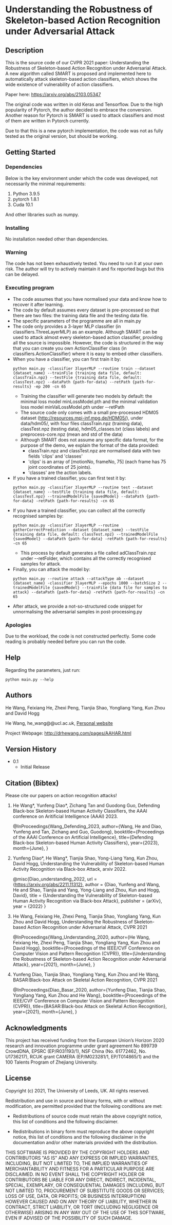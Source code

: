 # Understanding the Robustness of Skeleton-based Action Recognition under Adversarial Attack



## Description

This is the source code of our CVPR 2021 paper: Understanding the Robustness of Skeleton-based Action Recognition under Adversarial Attack. A new algorithm called SMART is proposed and implemented here to automatically attack skeleton-based action classifiers, which shows the wide existence of
vulnerability of action classifiers.

Paper here: https://arxiv.org/abs/2103.05347

The original code was written in old Keras and Tensorflow. Due to the high popularity of Pytorch, the author decided to embrace the conversion.
Another reason for Pytorch is SMART is used to attack classifiers and most of them are written in Pytorch currently. 

Due to that this is a new pytorch implementation, the code was not as fully tested as the original version, but should be working.
## Getting Started

### Dependencies

Below is the key environment under which the code was developed, not necessarily the minimal requirements:

1. Python 3.9.5
2. pytorch 1.8.1
3. Cuda 10.1

And other libraries such as numpy.

### Installing
No installation needed other than dependencies.

### Warning
The code has not been exhaustively tested. You need to run it at your own risk. The author will try to actively maintain it and fix reported bugs but this can be delayed.

### Executing program

* The code assumes that you have normalised your data and know how to recover it after learning.
* The code by default assumes every dataset is pre-processed so that there are two files: 
  the training data file and the testing data file. 
* The specific parameters of the programme are all in main.py
* The code only provides a 3-layer MLP classifier (in classifiers.ThreeLayerMLP) as an example. Although SMART can be used to 
  attack almost every skeleton-based action classifier, providing all the source is impossible. However, the code is structured
  in the way that you can create you own ActionClassifier class (in classifiers.ActionClassifier) where it is easy to embed other classifiers.
* When you have a classifier, you can first train it by:
    ```
    python main.py -classifier 3layerMLP --routine train --dataset {dataset_name} --trainFile {training data file, default: classTrain.npz} --testFile {training data file, default: classTest.npz} --dataPath {path-for-data} --retPath {path-for-results} -ep 200 -cn 65
    ```
    * Training the classifier will generate two models by default: the minimal loss model minLossModel.pth and the minimal validation loss model minValLossModel.pth under --retPath
    * The source code only comes with a small pre-processed HDM05 dataset (http://resources.mpi-inf.mpg.de/HDM05/), under data/hdm05/, with four files classTrain.npz (training data), classTest.npz (testing data), hdm05_classes.txt (class labels) and preprocess-core.npz (mean and std of the data)
    * Although SMART does not assume any specific data format, for the purpose of the demo, we explain the format of the data provided:
        * classTrain.npz and classTest.npz are normalised data with two fields 'clips' and 'classes'
        * 'clips' is an array of [motionNo, frameNo, 75] (each frame has 75 joint coordinates of 25 joints). 
        * 'classes' are the action labels.
* If you have a trained classifier, you can first test it by:
    ```
    python main.py -classifier 3layerMLP --routine test --dataset {dataset_name} --testFile {training data file, default: classTest.npz} --trainedModelFile {savedModel} --dataPath {path-for-data} -retPath {path-for-results} -cn 65
    ```
* If you have a trained classifier, you can collect all the correctly recognised samples by:
    ```
    python main.py -classifier 3layerMLP --routine gatherCorrectPrediction --dataset {dataset_name} --testFile {training data file, default: classTest.npz} --trainedModelFile {savedModel} --dataPath {path-for-data} -retPath {path-for-results} -cn 65
    ```
    * This process by default generates a file called adClassTrain.npz under --retFolder, which contains all the correctly recognised samples for attack.
* Finally, you can attack the model by:
    ```
    python main.py --routine attack --attackType ab --dataset {dataset_name} -classifier 3layerMLP --epochs 1000 --batchSize 2 --trainedModelFile {savedModel} --trainFile {data file for samples to attack} --dataPath {path-for-data} -retPath {path-for-results} -cn 65
    ```
* After attack, we provide a not-so-structured code snippet for unnormalising the adversarial samples in post-processing.py

### Apologies

Due to the workload, the code is not constructed perfectly. Some code reading is probably needed before you can run the code. 

## Help

Regarding the parameters, just run: 

```
python main.py --help
```

## Authors

He Wang, Feixiang He, Zhexi Peng, Tianjia Shao, Yongliang Yang, Kun Zhou and David Hogg

He Wang, he_wang@@ucl.ac.uk, [Personal website](https://drhewang.com)

Project Webpage: http://drhewang.com/pages/AAHAR.html

## Version History
* 0.1
    * Initial Release
## Citation (Bibtex)
Please cite our papers on action recognition attacks!

1. He Wang*, Yunfeng Diao*, Zichang Tan and Guodong Guo, Defending Black-box Skeleton-based Human Activity Classifiers, the AAAI conference on Aritificial Intelligence (AAAI) 2023.
 
    @InProceedings{Wang_Defending_2023,
    author={Wang, He and Diao, Yunfeng and Tan, Zichang and Guo, Guodong},
    booktitle={Proceedings of the AAAI Conference on Artificial Intelligence},
    title={Defending Black-box Skeleton-based Human Activity Classifiers},
    year={2023},
    month={June},
    }
2.  Yunfeng Diao*, He Wang*, Tianjia Shao, Yong-Liang Yang, Kun Zhou, David Hogg, Understanding the Vulnerability of Skeleton-based Human Activity Recognition via Black-box Attack, arxiv 2022.
  
    @misc{Diao_understanding_2022,
    url = {https://arxiv.org/abs/2211.11312},
    author = {Diao, Yunfeng and Wang, He and Shao, Tianjia and Yang, Yong-Liang and Zhou, Kun and Hogg, David},
    title = {Understanding the Vulnerability of Skeleton-based Human Activity Recognition via Black-box Attack},
    publisher = {arXiv},
    year = {2022}
    }

3. He Wang, Feixiang He, Zhexi Peng, Tianjia Shao, Yongliang Yang, Kun Zhou and David Hogg, Understanding the Robustness of Skeleton-based Action Recognition under Adversarial Attack, CVPR 2021

    @InProceedings{Wang_Understanding_2020,
    author={He Wang, Feixiang He, Zhexi Peng, Tianjia Shao, Yongliang Yang, Kun Zhou and David Hogg},
    booktitle={Proceedings of the IEEE/CVF Conference on Computer Vision and Pattern Recognition (CVPR)},
    title={Understanding the Robustness of Skeleton-based Action Recognition under Adversarial Attack},
    year={2021},
    month={June},
    }

4. Yunfeng Diao, Tianjia Shao, Yongliang Yang, Kun Zhou and He Wang, BASAR:Black-box Attack on Skeletal Action Recognition, CVPR 2021

    @InProceedings{Diao_Basar_2020,
    author={Yunfeng Diao, Tianjia Shao, Yongliang Yang, Kun Zhou and He Wang},
    booktitle={Proceedings of the IEEE/CVF Conference on Computer Vision and Pattern Recognition (CVPR)},
    title={BASAR:Black-box Attack on Skeletal Action Recognition},
    year={2021},
    month={June},
    }

## Acknowledgments
This project has received funding from the European Union’s Horizon 2020 research and innovation programme under grant agreement No 899739 CrowdDNA, EPSRC (EP/R031193/1), NSF China (No. 61772462, No. U1736217), RCUK grant CAMERA (EP/M023281/1, EP/T014865/1) and the 100 Talents Program of Zhejiang University.

## License

Copyright (c) 2021, The University of Leeds, UK.
All rights reserved.

Redistribution and use in source and binary forms, with or without
modification, are permitted provided that the following conditions are met:

* Redistributions of source code must retain the above copyright notice, this
  list of conditions and the following disclaimer.

* Redistributions in binary form must reproduce the above copyright notice,
  this list of conditions and the following disclaimer in the documentation
  and/or other materials provided with the distribution.

THIS SOFTWARE IS PROVIDED BY THE COPYRIGHT HOLDERS AND CONTRIBUTORS "AS IS"
AND ANY EXPRESS OR IMPLIED WARRANTIES, INCLUDING, BUT NOT LIMITED TO, THE
IMPLIED WARRANTIES OF MERCHANTABILITY AND FITNESS FOR A PARTICULAR PURPOSE ARE
DISCLAIMED. IN NO EVENT SHALL THE COPYRIGHT HOLDER OR CONTRIBUTORS BE LIABLE
FOR ANY DIRECT, INDIRECT, INCIDENTAL, SPECIAL, EXEMPLARY, OR CONSEQUENTIAL
DAMAGES (INCLUDING, BUT NOT LIMITED TO, PROCUREMENT OF SUBSTITUTE GOODS OR
SERVICES; LOSS OF USE, DATA, OR PROFITS; OR BUSINESS INTERRUPTION) HOWEVER
CAUSED AND ON ANY THEORY OF LIABILITY, WHETHER IN CONTRACT, STRICT LIABILITY,
OR TORT (INCLUDING NEGLIGENCE OR OTHERWISE) ARISING IN ANY WAY OUT OF THE USE
OF THIS SOFTWARE, EVEN IF ADVISED OF THE POSSIBILITY OF SUCH DAMAGE.
